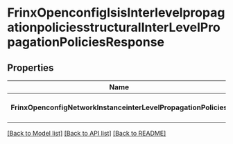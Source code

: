 # FrinxOpenconfigIsisInterlevelpropagationpoliciesstructuralInterLevelPropagationPoliciesResponse

## Properties
Name | Type | Description | Notes
------------ | ------------- | ------------- | -------------
**FrinxOpenconfigNetworkInstanceinterLevelPropagationPolicies** | [***FrinxOpenconfigIsisInterlevelpropagationpoliciesstructuralInterLevelPropagationPolicies**](frinx.openconfig.isis.interlevelpropagationpoliciesstructural.InterLevelPropagationPolicies.md) |  | [optional] [default to null]

[[Back to Model list]](../README.md#documentation-for-models) [[Back to API list]](../README.md#documentation-for-api-endpoints) [[Back to README]](../README.md)


